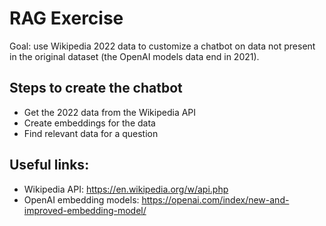 # RAG Exercise

Goal: use Wikipedia 2022 data to customize a chatbot on data not present in
the original dataset (the OpenAI models data end in 2021).

## Steps to create the chatbot
- Get the 2022 data from the Wikipedia API
- Create embeddings for the data
- Find relevant data for a question

## Useful links:
- Wikipedia API: https://en.wikipedia.org/w/api.php
- OpenAI embedding models: https://openai.com/index/new-and-improved-embedding-model/